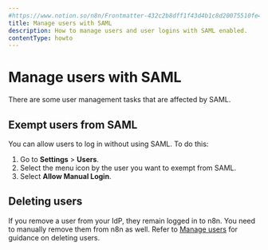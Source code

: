 ```yaml
---
#https://www.notion.so/n8n/Frontmatter-432c2b8dff1f43d4b1c8d20075510fe4
title: Manage users with SAML
description: How to manage users and user logins with SAML enabled.
contentType: howto
---
```


# Manage users with SAML

There are some user management tasks that are affected by SAML.

## Exempt users from SAML

You can allow users to log in without using SAML. To do this:

1. Go to **Settings** > **Users**.
2. Select the menu icon by the user you want to exempt from SAML.
3. Select **Allow Manual Login**.

## Deleting users

If you remove a user from your IdP, they remain logged in to n8n. You need to manually remove them from n8n as well. Refer to [Manage users](/user-management/manage-users.md) for guidance on deleting users.
